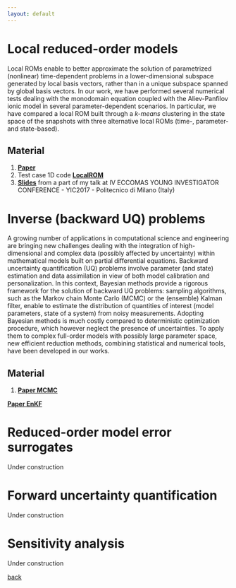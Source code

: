 ```yaml
---
layout: default
---
```


# Local reduced-order models

Local ROMs enable to better approximate the solution of parametrized (nonlinear) time-dependent problems in a lower-dimensional subspace generated by local basis vectors, rather than in a unique subspace spanned by global basis vectors. In our work, we have performed several numerical tests dealing with the monodomain equation coupled with the Aliev-Panfilov ionic model in several parameter-dependent scenarios. In particular, we have compared a local ROM built through a *k-means* clustering in the state space of the snapshots with three alternative local ROMs (time-, parameter- and state-based).

## Material
1. [**Paper**](https://www.sciencedirect.com/science/article/pii/S0045782518303001)
2. Test case 1D code [**LocalROM**](https://stefanopagani.github.io/LocalROM/)
3. [**Slides**](/Slides/SlideYIC_opt.pdf) from a part of my talk at IV ECCOMAS YOUNG INVESTIGATOR CONFERENCE - YIC2017 - Politecnico di Milano (Italy)


# Inverse (backward UQ) problems

A growing number of applications in computational science and engineering are bringing new challenges dealing with the integration of high-dimensional and complex data (possibly affected by uncertainty) within mathematical models built on partial differential equations.
Backward uncertainty quantification (UQ) problems involve parameter (and state) estimation and data assimilation in view of both model calibration and personalization. In this context, Bayesian methods provide a rigorous framework for the solution of backward UQ problems: sampling algorithms, such as the Markov chain Monte Carlo (MCMC) or the (ensemble) Kalman filter, enable to estimate the distribution of quantities of interest (model parameters, state of a system) from noisy measurements. Adopting Bayesian methods is much costly compared to deterministic optimization procedure, which however neglect the presence of uncertainties. To apply them to complex full-order models with possibly large parameter space, new efficient reduction methods, combining statistical and numerical tools, have been developed in our works.


## Material
1. [**Paper MCMC**](https://epubs.siam.org/doi/abs/10.1137/140995817)

[**Paper EnKF**](https://epubs.siam.org/doi/abs/10.1137/16M1078598)


# Reduced-order model error surrogates

Under construction

# Forward uncertainty quantification

Under construction

# Sensitivity analysis

Under construction


[back](./)

